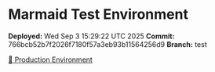 # Marmaid Test Environment

**Deployed:** Wed Sep  3 15:29:22 UTC 2025
**Commit:** 766bcb52b7f2026f7180f57a3eb93b11564256d9
**Branch:** test

[🚀 Production Environment](https://wkoziej.github.io/marmaid/)

